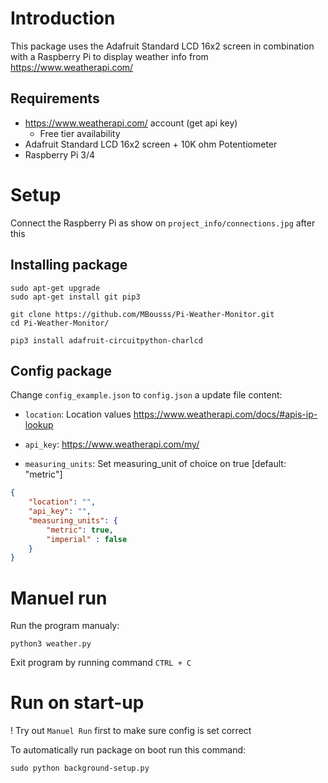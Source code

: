 Introduction
============
This package uses the Adafruit Standard LCD 16x2 screen in combination with a Raspberry Pi to display weather info from https://www.weatherapi.com/

Requirements
------------
- https://www.weatherapi.com/ account (get api key)
  - Free tier availability
- Adafruit Standard LCD 16x2 screen + 10K ohm Potentiometer
- Raspberry Pi 3/4

Setup
=============

Connect the Raspberry Pi as show on  ``project_info/connections.jpg`` after this

Installing package
--------------------

    sudo apt-get upgrade
    sudo apt-get install git pip3

	git clone https://github.com/MBousss/Pi-Weather-Monitor.git
	cd Pi-Weather-Monitor/

    pip3 install adafruit-circuitpython-charlcd

Config package
--------------------

Change ``config_example.json`` to ``config.json`` a update file content:

- ``location``: Location values https://www.weatherapi.com/docs/#apis-ip-lookup

- ``api_key``: https://www.weatherapi.com/my/
  
- ``measuring_units``: Set measuring_unit of choice on true [default: "metric"]


```json
{
    "location": "",
    "api_key": "",
    "measuring_units": {
        "metric": true,
        "imperial" : false
    }
}
```

Manuel run
===
Run the program manualy:

    python3 weather.py

Exit program by running command ``CTRL + C``


Run on start-up
===============
! Try out ``Manuel Run`` first to make sure config is set correct  

To automatically run package on boot run this command:

	sudo python background-setup.py